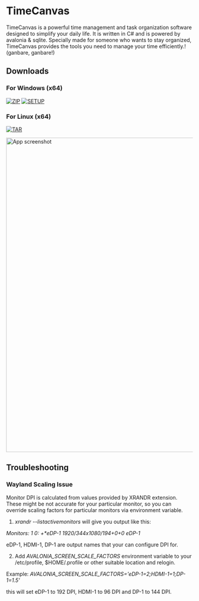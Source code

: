 # TimeCanvas

TimeCanvas is a powerful time management and task organization software designed to simplify your daily life. It is written in C# and is powered by avalonia & sqlite. Specially made for someone who wants to stay organized, TimeCanvas provides the tools you need to manage your time efficiently.! (ganbare, ganbare!)

## Downloads

### For Windows (x64)
[![ZIP](https://img.shields.io/badge/win%20x64.7z-[30.9MB]-darkgreen)](https://github.com/Pahasara/TimeCanvas/releases/download/1.2.0/win-x64.7z)
[![SETUP](https://img.shields.io/badge/setup.exe-[33.7MB]-blue)](https://github.com/Pahasara/TimeCanvas/releases/download/1.2.0/setup.exe)

### For Linux (x64)
[![TAR](https://img.shields.io/badge/linux%20x64.tar.xz-[39.2MB]-darkgreen)](https://github.com/Pahasara/TimeCanvas/releases/download/1.2.0/linux-x64.tar.xz)

<img width="848" alt="App screenshot" src="https://github.com/Pahasara/TimeCanvas/assets/46932317/b0617432-e778-419c-93c5-cdd48cb0bf15">

## Troubleshooting

### Wayland Scaling Issue
Monitor DPI is calculated from values provided by XRANDR extension. These might be not accurate for your particular monitor, so you can override scaling factors for particular monitors via environment variable.

1. _xrandr --listactivemonitors_ will give you output like this:

_Monitors: 1
 0: +*eDP-1 1920/344x1080/194+0+0  eDP-1_

eDP-1, HDMI-1, DP-1 are output names that your can configure DPI for.

2. Add _AVALONIA_SCREEN_SCALE_FACTORS_ environment variable to your /etc/profile, $HOME/.profile or other suitable location and relogin.

Example:
*AVALONIA_SCREEN_SCALE_FACTORS='eDP-1=2;HDMI-1=1;DP-1=1.5'*

this will set eDP-1 to 192 DPI, HDMI-1 to 96 DPI and DP-1 to 144 DPI.
